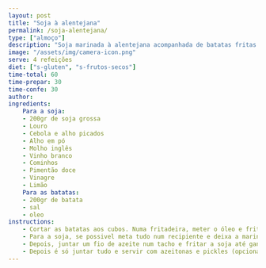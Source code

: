 ```yaml
---
layout: post
title: "Soja à alentejana"
permalink: /soja-alentejana/
type: ["almoço"]
description: "Soja marinada à alentejana acompanhada de batatas fritas crocantes"
image: "/assets/img/camera-icon.png"
serve: 4 refeições
diet: ["s-gluten", "s-frutos-secos"]
time-total: 60
time-prepar: 30
time-confe: 30
author: 
ingredients:
    Para a soja:
    - 200gr de soja grossa
    - Louro
    - Cebola e alho picados
    - Alho em pó
    - Molho inglês
    - Vinho branco
    - Cominhos
    - Pimentão doce
    - Vinagre
    - Limão
    Para as batatas:
    - 200gr de batata
    - sal
    - oleo
instructions:
    - Cortar as batatas aos cubos. Numa fritadeira, meter o óleo e fritar as batatas
    - Para a soja, se possivel meta tudo num recipiente e deixa a marinar do dia para a noite. Na própria hora também fica bom, mas com menos sabor.
    - Depois, juntar um fio de azeite num tacho e fritar a soja até ganhar cor.
    - Depois é só juntar tudo e servir com azeitonas e pickles (opcional)
---
```

